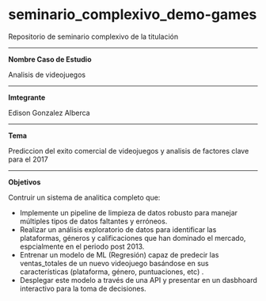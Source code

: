 # seminario_complexivo_demo-games
Repositorio de seminario complexivo de la titulación

---

**Nombre Caso de Estudio**

Analisis de videojuegos

---

**Imtegrante**

Edison Gonzalez Alberca

---

**Tema**

Prediccion del exito comercial de videojuegos y analisis de factores clave para el 2017

---

**Objetivos**

Contruir un sistema de analitica completo que:

* Implemente un pipeline de limpieza de datos robusto para manejar múltiples tipos de datos faltantes y
erróneos.
* Realizar un análisis exploratorio de datos para identificar las plataformas, géneros y calificaciones
que han dominado el mercado, espcialmente en el periodo post 2013.
* Entrenar un modelo de ML (Regresión) capaz de predecir las ventas_totales de un nuevo videojuego
basándose en sus características (plataforma, género, puntuaciones, etc) .
* Desplegar este modelo a través de una API y presentar en un dasbhoard interactivo para la toma de
decisiones.